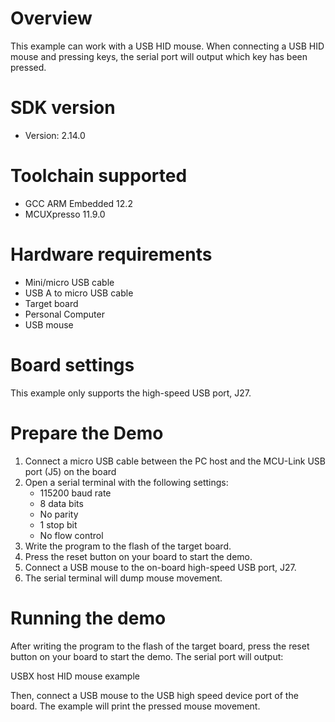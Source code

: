 Overview
========
This example can work with a USB HID mouse. When connecting
a USB HID mouse and pressing keys, the serial port will output
which key has been pressed.


SDK version
===========
- Version: 2.14.0

Toolchain supported
===================
- GCC ARM Embedded  12.2
- MCUXpresso  11.9.0

Hardware requirements
=====================
- Mini/micro USB cable
- USB A to micro USB cable
- Target board
- Personal Computer
- USB mouse

Board settings
==============
This example only supports the high-speed USB port, J27.

Prepare the Demo
================
1.  Connect a micro USB cable between the PC host and the MCU-Link USB port (J5) on the board
2.  Open a serial terminal with the following settings:
    - 115200 baud rate
    - 8 data bits
    - No parity
    - 1 stop bit
    - No flow control
3.  Write the program to the flash of the target board.
4.  Press the reset button on your board to start the demo.
5.  Connect a USB mouse to the on-board high-speed USB port, J27.
6.  The serial terminal will dump mouse movement.

Running the demo
================
After writing the program to the flash of the target board,
press the reset button on your board to start the demo.
The serial port will output:

USBX host HID mouse example

Then, connect a USB mouse to the USB high speed device port of the board.
The example will print the pressed mouse movement.
